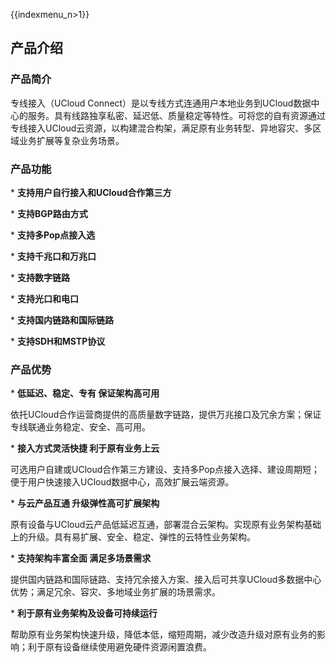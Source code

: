 {{indexmenu_n>1}}

## 产品介绍

### 产品简介

专线接入（UCloud
Connect）是以专线方式连通用户本地业务到UCloud数据中心的服务。具有线路独享私密、延迟低、质量稳定等特性。可将您的自有资源通过专线接入UCloud云资源，以构建混合构架，满足原有业务转型、异地容灾、多区域业务扩展等复杂业务场景。

### 产品功能

\* **支持用户自行接入和UCloud合作第三方**

\* **支持BGP路由方式**

\* **支持多Pop点接入选**

\* **支持千兆口和万兆口**

\* **支持数字链路**

\* **支持光口和电口**

\* **支持国内链路和国际链路**

\* **支持SDH和MSTP协议**

### 产品优势

\* **低延迟、稳定、专有 保证架构高可用**

依托UCloud合作运营商提供的高质量数字链路，提供万兆接口及冗余方案；保证专线联通业务稳定、安全、高可用。

\* **接入方式灵活快捷 利于原有业务上云**

可选用户自建或UCloud合作第三方建设、支持多Pop点接入选择、建设周期短；便于用户快速接入UCloud数据中心，高效扩展云端资源。

\* **与云产品互通 升级弹性高可扩展架构**

原有设备与UCloud云产品低延迟互通，部署混合云架构。实现原有业务架构基础上的升级。具有易扩展、安全、稳定、弹性的云特性业务架构。

\* **支持架构丰富全面 满足多场景需求**

提供国内链路和国际链路、支持冗余接入方案、接入后可共享UCloud多数据中心优势；满足冗余、容灾、多地域业务扩展的场景需求。

\* **利于原有业务架构及设备可持续运行**

帮助原有业务架构快速升级，降低本低，缩短周期，减少改造升级对原有业务的影响；利于原有设备继续使用避免硬件资源闲置浪费。
